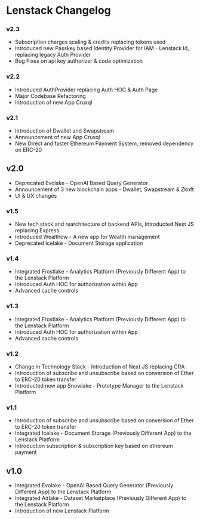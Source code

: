 # Lenstack Changelog

### v2.3
* Subscription charges scaling & credits replacing tokens used
* Introduced new Passkey based Identity Provider for IAM - Lenstack Id, replacing legacy Auth Provider
* Bug Fixes on api key authorizer & code optimization

### v2.2
* Introduced AuthProvider replacing Auth HOC & Auth Page
* Major Codebase Refactoring
* Introduction of new App Cruxql

### v2.1
* Introduction of Dwallet and Swapstream
* Announcement of new App Cruxql
* New Direct and faster Ethereum Payment System, removed dependency on ERC-20

## v2.0
* Deprecated Evolake - OpenAI Based Query Generator
* Announcement of 3 new blockchain apps - Dwallet, Swapstream & Zknft
* UI & UX changes

### v1.5
* New tech stack and rearchitecture of backend APIs, Introducted Nest JS replacing Express
* Introduced Wealthow - A new app for Wealth management
* Deprecated Icelake - Document Storage application

### v1.4
* Integrated Frostlake - Analytics Platform (Previously Different App) to the Lenstack Platform
* Introduced Auth HOC for authorization within App
* Advanced cache controls

### v1.3
* Integrated Frostlake - Analytics Platform (Previously Different App) to the Lenstack Platform
* Introduced Auth HOC for authorization within App
* Advanced cache controls

### v1.2
* Change in Technology Stack - Introduction of Next JS replacing CRA
* Introduction of subscribe and unsubscribe based on conversion of Ether to ERC-20 token transfer
* Introducted new app Snowlake - Prototype Manager to the Lenstack Platform

### v1.1
* Introduction of subscribe and unsubscribe based on conversion of Ether to ERC-20 token transfer
* Integrated Icelake - Document Storage (Previously Different App) to the Lenstack Platform
* Introduction subscription & subscription key based on ethereum payment

## v1.0
* Integrated Evolake - OpenAI Based Query Generator (Previously Different App) to the Lenstack Platform
* Integrated Airlake - Dataset Marketplace (Previously Different App) to the Lenstack Platform
* Introduction of new Lenstack Platform